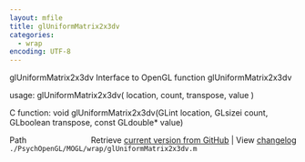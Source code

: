 ```yaml
---
layout: mfile
title: glUniformMatrix2x3dv
categories:
  - wrap
encoding: UTF-8
---
```


glUniformMatrix2x3dv  Interface to OpenGL function glUniformMatrix2x3dv

usage:  glUniformMatrix2x3dv( location, count, transpose, value )

C function:  void glUniformMatrix2x3dv(GLint location, GLsizei count, GLboolean transpose, const GLdouble\* value)


<div class="code_header" style="text-align:right;">
  <span style="float:left;">Path&nbsp;&nbsp;</span> <span class="counter">Retrieve <a href=
  "https://raw.github.com/Psychtoolbox-3/Psychtoolbox-3/beta/./PsychOpenGL/MOGL/wrap/glUniformMatrix2x3dv.m">current version from GitHub</a> | View <a href=
  "https://github.com/Psychtoolbox-3/Psychtoolbox-3/commits/beta/./PsychOpenGL/MOGL/wrap/glUniformMatrix2x3dv.m">changelog</a></span>
</div>
<div class="code">
  <code>./PsychOpenGL/MOGL/wrap/glUniformMatrix2x3dv.m</code>
</div>
